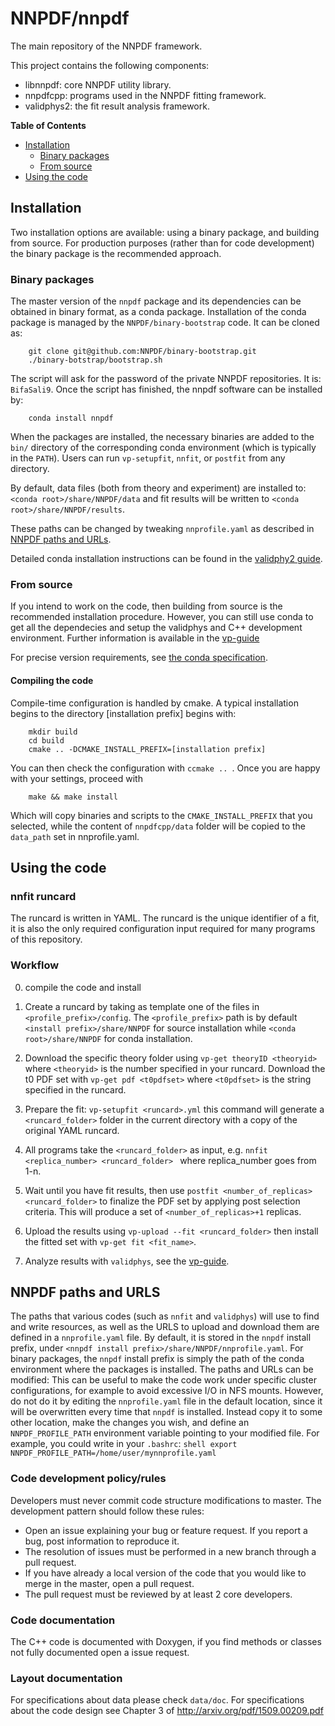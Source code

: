 # NNPDF/nnpdf

The main repository of the NNPDF framework. 

This project contains the following components:
- libnnpdf: core NNPDF utility library.
- nnpdfcpp: programs used in the NNPDF fitting framework. 
- validphys2: the fit result analysis framework.

**Table of Contents**
  * [Installation](#installation)
    * [Binary packages](#binary-packages)
    * [From source](#from-source)    
  * [Using the code](#using-the-code)
 

## Installation

Two installation options are available: using a binary package, and building
from source. For production purposes (rather than for code development) the binary
package is the recommended approach.

### Binary packages

The master version of the `nnpdf` package and its dependencies can be obtained
in binary format, as a conda package. Installation of the conda package is managed
by the `NNPDF/binary-bootstrap` code. It can be cloned as: 

```Shell 
    git clone git@github.com:NNPDF/binary-bootstrap.git 
    ./binary-botstrap/bootstrap.sh 
```

The script will ask for the password of the private NNPDF repositories. It is:
``` BifaSali9 ```. Once the script has finished, the nnpdf software can be
installed by:

```Shell 
    conda install nnpdf
```

When the packages are installed, the necessary binaries are added to the `bin/`
directory of the corresponding conda environment (which is typically in the
`PATH`). Users can run `vp-setupfit`, `nnfit`, or `postfit` from any directory.

By default, data files (both from theory and experiment) are installed to:
`<conda root>/share/NNPDF/data` and fit results will be written to 
`<conda root>/share/NNPDF/results`.

These paths can be changed by tweaking `nnprofile.yaml` as described in [NNPDF
paths and URLs](#nnpdf-paths-and-urls).

Detailed conda installation instructions can be found in the [validphy2 guide](
https://data.nnpdf.science/validphys-docs/guide.html).

### From source

If you intend to work on the code, then building from source is the
recommended installation procedure. However, you can still use conda
to get all the dependecies and setup the validphys and C++ development
environment. Further information is available in the
[vp-guide](https://data.nnpdf.science/validphys-docs/guide.html#development-installs)

For precise version requirements, see 
[the conda specification](https://github.com/NNPDF/nnpdf/blob/master/conda-recipe/meta.yaml).


#### Compiling the code

Compile-time configuration is handled by cmake. A typical installation begins
to the directory [installation prefix] begins with:

```Shell 
    mkdir build 
    cd build 
    cmake .. -DCMAKE_INSTALL_PREFIX=[installation prefix] 
``` 

You can then check the configuration with `ccmake .. `. Once you are happy with
your settings, proceed with

```Shell 
    make && make install
``` 

Which will copy binaries and scripts to the `CMAKE_INSTALL_PREFIX` that you
selected, while the content of `nnpdfcpp/data` folder will be copied to the
`data_path` set in nnprofile.yaml.

## Using the code

### nnfit runcard

The runcard is written in YAML. The runcard is the unique identifier of a fit, it is also the
only required configuration input required for many programs of this repository.

### Workflow

0. compile the code and install

1. Create a runcard by taking as template one of the files in `<profile_prefix>/config`. 
The `<profile_prefix>` path is by default `<install prefix>/share/NNPDF` for source installation 
while `<conda root>/share/NNPDF` for conda installation.

2. Download the specific theory folder using `vp-get theoryID
<theoryid>` where `<theoryid>` is the number specified in your
runcard. Download the t0 PDF set with `vp-get pdf <t0pdfset>` where
`<t0pdfset>` is the string specified in the runcard.

3. Prepare the fit: ```vp-setupfit <runcard>.yml``` this command will
generate a `<runcard_folder>` folder in the current directory with a
copy of the original YAML runcard.

4. All programs take the `<runcard_folder>` as input, e.g.  ```nnfit
<replica_number> <runcard_folder> ``` where replica_number goes from 1-n.

5. Wait until you have fit results, then use `postfit
<number_of_replicas> <runcard_folder>` to finalize the PDF set by
applying post selection criteria. This will produce a set of
`<number_of_replicas>+1` replicas.

6. Upload the results using `vp-upload --fit <runcard_folder>` then
install the fitted set with `vp-get fit <fit_name>`.

7. Analyze results with `validphys`, see the [vp-guide](https://data.nnpdf.science/validphys-docs/guide.html#development-installs).

## NNPDF paths and URLS

The paths that various codes (such as `nnfit` and `validphys`) will use to find
and write resources, as well as the URLS to upload and download them are defined
in a `nnprofile.yaml` file. By default, it is stored in the `nnpdf` install
prefix, under `<nnpdf install prefix>/share/NNPDF/nnprofile.yaml`. For binary
packages, the `nnpdf` install prefix is simply the path of the conda
environment where the packages is installed.  The paths and URLs can be
modified: This can be useful to make the code work under specific cluster
configurations, for example to avoid excessive I/O in NFS mounts. However, do
not do it by editing the `nnprofile.yaml` file in the default location, since it
will be overwritten every time that `nnpdf` is installed.  Instead copy it to
some other location, make the changes you wish, and define an
`NNPDF_PROFILE_PATH` environment variable pointing to your modified file. For
example, you could write in your `.bashrc`: ```shell export
NNPDF_PROFILE_PATH=/home/user/mynnprofile.yaml ```

### Code development policy/rules

Developers must never commit code structure modifications to master. The
development pattern should follow these rules:
- Open an issue explaining your bug or feature request. If you report a bug,
  post information to reproduce it.
- The resolution of issues must be performed in a new branch through a pull
  request.
- If you have already a local version of the code that you would like to merge
  in the master, open a pull request.
- The pull request must be reviewed by at least 2 core developers.

### Code documentation

The C++ code is documented with Doxygen, if you find methods or classes not fully
documented open a issue request.

### Layout documentation

For specifications about data please check `data/doc`.  For specifications about
the code design see Chapter 3 of http://arxiv.org/pdf/1509.00209.pdf
